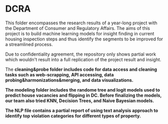 # DCRA
This folder encompasses the research results of a year-long project with the Department of Consumer and Regulatory Affairs. The aims of this project is to build machine learning models for insight finding in current housing inspection steps and thus identify the segments to be improved for a streamlined process. 

Due to confidentiality agreement, the repository only shows partial work which wouldn't result into a full replication of the project result and insight.

The <strong> cleaning&probe <strong> folder includes code for data access and cleaning tasks such as web-scrapping, API accessing,  data probing&harmonizations&merging, and data visualizations.

The <strong> modeling<strong> folder includes the randome tree and logit models used to predict house vacancies and flipping in DC. Before finalizing the models, our team also tried KNN, Decision Trees, and Naive Bayesian models. 

The <strong>NLP<strong> file contains a partial report of using text analysis approach to identify top violation categories for different types of property. 
